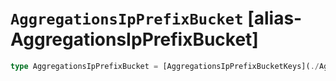 # `AggregationsIpPrefixBucket` [alias-AggregationsIpPrefixBucket]
```typescript
type AggregationsIpPrefixBucket = [AggregationsIpPrefixBucketKeys](./AggregationsIpPrefixBucketKeys.md) & { [property: string]: [AggregationsAggregate](./AggregationsAggregate.md) | boolean | string | [integer](./integer.md) | [long](./long.md);};
```
